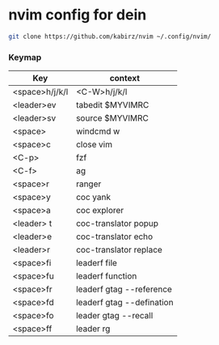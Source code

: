 # nvim config for dein
```bash
git clone https://github.com/kabirz/nvim ~/.config/nvim/
```

### Keymap

| Key             | context                   |
| --------------- | ------------------------- |
| \<space>h/j/k/l | \<C-W>h/j/k/l             |
| \<leader>ev     | tabedit $MYVIMRC          |
| \<leader>sv     | source $MYVIMRC           |
| \<space><sapce> | windcmd w                 |
| \<space>c       | close vim                 |
| \<C-p>          | fzf                       |
| \<C-f>          | ag                        |
| \<space>r       | ranger                    |
| \<space>y       | coc yank                  |
| \<space>a       | coc explorer              |
| \<leader> t     | coc-translator popup      |
| \<leader>e      | coc-translator echo       |
| \<leader>r      | coc-translator replace    |
| \<space>fi      | leaderf file              |
| \<space>fu      | leaderf function          |
| \<space>fr      | leaderf gtag --reference  |
| \<space>fd      | leaderf gtag --defination |
| \<space>fo      | leader gtag --recall      |
| \<space>ff      | leader rg                 |

